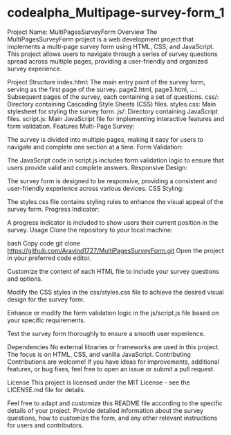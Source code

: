 # codealpha_Multipage-survey-form_1
Project Name: MultiPagesSurveyForm
Overview
The MultiPagesSurveyForm project is a web development project that implements a multi-page survey form using HTML, CSS, and JavaScript. This project allows users to navigate through a series of survey questions spread across multiple pages, providing a user-friendly and organized survey experience.

Project Structure
index.html: The main entry point of the survey form, serving as the first page of the survey.
page2.html, page3.html, ...: Subsequent pages of the survey, each containing a set of questions.
css/: Directory containing Cascading Style Sheets (CSS) files.
styles.css: Main stylesheet for styling the survey form.
js/: Directory containing JavaScript files.
script.js: Main JavaScript file for implementing interactive features and form validation.
Features
Multi-Page Survey:

The survey is divided into multiple pages, making it easy for users to navigate and complete one section at a time.
Form Validation:

The JavaScript code in script.js includes form validation logic to ensure that users provide valid and complete answers.
Responsive Design:

The survey form is designed to be responsive, providing a consistent and user-friendly experience across various devices.
CSS Styling:

The styles.css file contains styling rules to enhance the visual appeal of the survey form.
Progress Indicator:

A progress indicator is included to show users their current position in the survey.
Usage
Clone the repository to your local machine:

bash
Copy code
git clone https://github.com/Aravind1727/MultiPagesSurveyForm.git
Open the project in your preferred code editor.

Customize the content of each HTML file to include your survey questions and options.

Modify the CSS styles in the css/styles.css file to achieve the desired visual design for the survey form.

Enhance or modify the form validation logic in the js/script.js file based on your specific requirements.

Test the survey form thoroughly to ensure a smooth user experience.

Dependencies
No external libraries or frameworks are used in this project. The focus is on HTML, CSS, and vanilla JavaScript.
Contributing
Contributions are welcome! If you have ideas for improvements, additional features, or bug fixes, feel free to open an issue or submit a pull request.

License
This project is licensed under the MIT License - see the LICENSE.md file for details.

Feel free to adapt and customize this README file according to the specific details of your project. Provide detailed information about the survey questions, how to customize the form, and any other relevant instructions for users and contributors.
